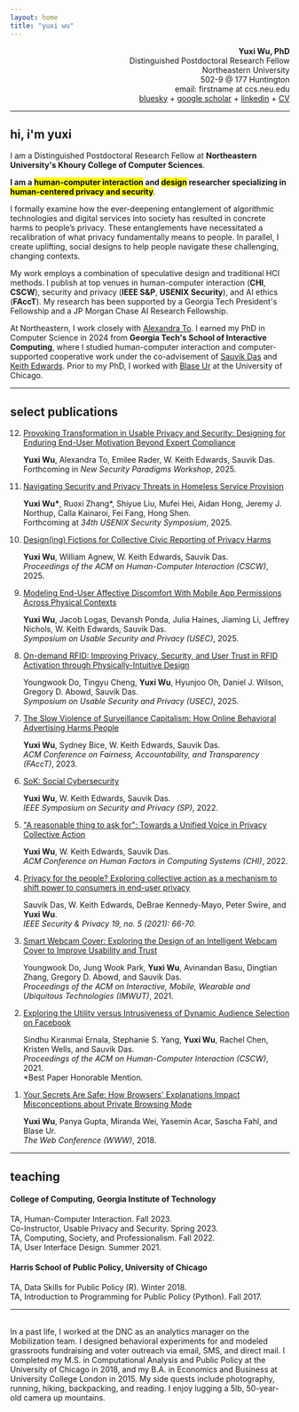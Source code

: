 ```yaml
---
layout: home
title: "yuxi wu"
---
```

<link rel = "stylesheet" href="yuxi-style.css">
<p align="right">
<strong>Yuxi Wu, PhD</strong>
<br>Distinguished Postdoctoral Research Fellow
<br>Northeastern University
<br>502-9 @ 177 Huntington
<br>email: firstname at ccs.neu.edu
<br><a href="https://bsky.app/profile/yuxiwu.com">bluesky</a> + <a href="https://scholar.google.com/citations?user=RsHO4ykAAAAJ">google scholar</a> + <a href="https://www.linkedin.com/in/yuxi-wu/">linkedin</a> + <a href="./cv-yuxiwu.pdf">CV</a>
</p>

---

## hi, i'm yuxi

I am a Distinguished Postdoctoral Research Fellow at <strong>Northeastern University's Khoury College of Computer Sciences</strong>.  

<strong>I am a <mark>human-computer interaction</mark> and <mark>design</mark> researcher specializing in <mark>human-centered privacy and security</mark></strong>.  

I formally examine how the ever-deepening entanglement of algorithmic technologies and digital services into society has resulted in concrete harms to people’s privacy. These entanglements have necessitated a recalibration of what privacy fundamentally means to people. In parallel, I create uplifting, social designs to help people navigate these challenging, changing contexts.

My work employs a combination of speculative design and traditional HCI methods.  I publish at top venues in human-computer interaction (<strong>CHI</strong>, <strong>CSCW</strong>), security and privacy (<strong>IEEE S&P</strong>, <strong>USENIX Security</strong>), and AI ethics (<strong>FAccT</strong>).  My research has been supported by a Georgia Tech President's Fellowship and a JP Morgan Chase AI Research Fellowship. 

At Northeastern, I work closely with <a href="https://www.alexandrato.com/">Alexandra To</a>.  I earned my PhD in Computer Science in 2024 from <strong>Georgia Tech's School of Interactive Computing</strong>, where I studied human-computer interaction and computer-supported cooperative work under the co-advisement of <a href="https://sauvikdas.com/">Sauvik Das</a> and <a href="https://faculty.cc.gatech.edu/~keith/">Keith Edwards</a>.  Prior to my PhD, I worked with <a href="https://www.blaseur.com/">Blase Ur</a> at the University of Chicago.

---

## select publications

<ol reversed>
<li><a href="">Provoking Transformation in Usable Privacy and Security: Designing for Enduring End-User Motivation Beyond Expert Compliance</a><br>
<p><strong>Yuxi Wu</strong>, Alexandra To, Emilee Rader, W. Keith Edwards, Sauvik Das. 
<br> Forthcoming in <i>New Security Paradigms Workshop</i>, 2025.</p></li>

<li><a href="./pubs/sec25_homeless-service-sp.pdf">Navigating Security and Privacy Threats in Homeless Service Provision</a> <br>
<p><strong>Yuxi Wu*</strong>, Ruoxi Zhang*, Shiyue Liu, Mufei Hei, Aidan Hong, Jeremy J. Northup, Calla Kainaroi, Fei Fang, Hong Shen.
<br> Forthcoming at <i>34th USENIX Security Symposium</i>, 2025.</p></li>

<li><a href="./pubs/cscw25_designingfictions-gotchas.pdf">Design(ing) Fictions for Collective Civic Reporting of Privacy Harms</a> <br>
<p><strong>Yuxi Wu</strong>, William Agnew, W. Keith Edwards, Sauvik Das. 
<br> <i>Proceedings of the ACM on Human-Computer Interaction (CSCW)</i>, 2025.</p></li>

<li><a href="./pubs/usec25_discomfort-permissions.pdf">Modeling End-User Affective Discomfort With Mobile App Permissions Across Physical Contexts</a> <br>
<p><strong>Yuxi Wu</strong>, Jacob Logas, Devansh Ponda, Julia Haines, Jiaming Li, Jeffrey Nichols, W. Keith Edwards, Sauvik Das. 
<br> <i>Symposium on Usable Security and Privacy (USEC)</i>, 2025.</p></li>

<li><a href="./pubs/usec25_ondemand-rfid.pdf">On-demand RFID: Improving Privacy, Security, and User Trust in RFID Activation through Physically-Intuitive Design</a><br>
<p>Youngwook Do, Tingyu Cheng, <strong>Yuxi Wu</strong>, Hyunjoo Oh, Daniel J. Wilson, Gregory D. Abowd, Sauvik Das. 
<br> <i>Symposium on Usable Security and Privacy (USEC)</i>, 2025.</p></li>

<li><a href="./pubs/facct23_slowviolenceOBAharms.pdf">The Slow Violence of Surveillance Capitalism: How Online Behavioral Advertising Harms People</a> <br>
<p><strong>Yuxi Wu</strong>, Sydney Bice, W. Keith Edwards, Sauvik Das. 
<br> <i>ACM Conference on Fairness, Accountability, and Transparency (FAccT)</i>, 2023.</p></li>

<li><a href="./pubs/sp22_sok_socialcybersecurity.pdf">SoK: Social Cybersecurity</a> <br>
<p><strong>Yuxi Wu</strong>, W. Keith Edwards, Sauvik Das. 
<br> <i>IEEE Symposium on Security and Privacy (SP)</i>, 2022.</p></li>

<li><a href="./pubs/chi22_unifiedvoice.pdf">"A reasonable thing to ask for": Towards a Unified Voice in Privacy Collective Action</a> <br>
<p><strong>Yuxi Wu</strong>, W. Keith Edwards, Sauvik Das. 
<br> <i>ACM Conference on Human Factors in Computing Systems (CHI)</i>, 2022.</p></li>

<li><a href="./pubs/ieeesp21_pftp.pdf">Privacy for the people? Exploring collective action as a mechanism to shift power to consumers in end-user privacy</a> <br>
<p>Sauvik Das, W. Keith Edwards, DeBrae Kennedy-Mayo, Peter Swire, and <strong>Yuxi Wu</strong>. 
<br> <i>IEEE Security & Privacy 19, no. 5 (2021): 66-70.</i></p></li>

<li><a href="./pubs/imwut21_smartwebcamcover.pdf">Smart Webcam Cover: Exploring the Design of an Intelligent Webcam Cover to Improve Usability and Trust</a>
<br>
<p>Youngwook Do, Jung Wook Park, <strong>Yuxi Wu</strong>, Avinandan Basu, Dingtian Zhang, Gregory D. Abowd, and Sauvik Das. 
<br> <i>Proceedings of the ACM on Interactive, Mobile, Wearable and Ubiquitous Technologies (IMWUT)</i>, 2021.</p></li>

<li><a href="./pubs/cscw21_dynamicaudienceselection.pdf">Exploring the Utility versus Intrusiveness of Dynamic Audience Selection on Facebook</a> <br>
<p>Sindhu Kiranmai Ernala, Stephanie S. Yang, <strong>Yuxi Wu</strong>, Rachel Chen, Kristen Wells, and Sauvik Das. 
<br> <i>Proceedings of the ACM on Human-Computer Interaction (CSCW)</i>, 2021.
<br> *Best Paper Honorable Mention.</p></li>

<li><a href="./pubs/www18_yoursecretsaresafe.pdf">Your Secrets Are Safe: How Browsers' Explanations Impact Misconceptions about Private Browsing Mode</a> <br>
<p><strong>Yuxi Wu</strong>, Panya Gupta, Miranda Wei, Yasemin Acar, Sascha Fahl, and Blase Ur. 
<br><i>The Web Conference (WWW)</i>, 2018.</p></li></ol>

---

## teaching

#### College of Computing, Georgia Institute of Technology
TA, Human-Computer Interaction. Fall 2023.<br>
Co-Instructor, Usable Privacy and Security. Spring 2023.<br>
TA, Computing, Society, and Professionalism. Fall 2022.<br>
TA, User Interface Design. Summer 2021.

#### Harris School of Public Policy, University of Chicago
TA, Data Skills for Public Policy (R). Winter 2018.<br>
TA, Introduction to Programming for Public Policy (Python). Fall 2017.

---
<br>
<sm>In a past life, I worked at the DNC as an analytics manager on the Mobilization team. I designed behavioral experiments for and modeled grassroots fundraising and voter outreach via email, SMS, and direct mail.  I completed my M.S. in Computational Analysis and Public Policy at the University of Chicago in 2018, and my B.A. in Economics and Business at University College London in 2015.  My side quests include photography, running, hiking, backpacking, and reading.  I enjoy lugging a 5lb, 50-year-old camera up mountains. <sm>



